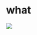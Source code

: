 # what

![](https://blog.logrocket.com/wp-content/uploads/2024/05/img1-Diagram-how-JavaScript-runtimes-work.png)

